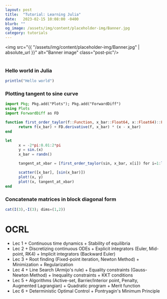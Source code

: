 ```yaml
---
layout: post
title:  "Tutorial: Learning Julia"
date:   2023-02-15 10:08:00 -0400
blurb: ""
og_image: /assets/img/content/placeholder-img/Banner.jpg
category: tutorials
---
```


<img src="{{ "/assets/img/content/placeholder-img/Banner.jpg" | absolute_url }}" alt="Banner image" class="post-pic"/>
<br />
<br />

### Hello world in Julia
```julia
println("Hello world")
```

### Plotting tangent to sine curve
```julia
import Pkg; Pkg.add("Plots"); Pkg.add("ForwardDiff")
using Plots
import ForwardDiff as FD

function first_order_taylor(f::Function, x_bar::Float64, x::Float64)::Float64
      return f(x_bar) + FD.derivative(f, x_bar) * (x - x_bar)
end

let
      x = -2*pi:0.01:2*pi
      y = sin.(x)
      x_bar = randn()

      tangent_at_xbar = [first_order_taylor(sin, x_bar, x[i]) for i=1:length(x)]

      scatter([x_bar], [sin(x_bar)])
      plot!(x, y)
      plot!(x, tangent_at_xbar)
end
```


### Concatenate matrices in block diagonal form
```julia
cat(I(3),-I(3); dims=(1,2))
```



# OCRL
- Lec 1
      + Continuous time dynamics
      + Stability of equilibria
- Lec 2
      + Discretizing continuous ODEs
      + Explicit integrators (Euler, Mid-point, RK4)
      + Implicit integrators (Backward Euler)
- Lec 3
      + Root finding (Fixed-point iteration, Newton Method)
      + Minimization
      + Regularization
- Lec 4
      + Line Search (Armijo's rule)
      + Equality constraints (Gauss-Newton Method)
      + Inequality constraints
      + KKT conditions
- Lec 5
      + Algorithms (Active-set, Barrier/Interior point, Penalty, Augmented Lagrangian)
      + Quadratic program
      + Merit function
- Lec 6
      + Deterministic Optimal Control
      + Pontryagin's Minimum Principle
